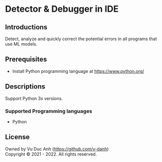#  Detector & Debugger in IDE


## Introductions
Detect, analyze and quickly correct the potential errors in all programs that use ML models.

## Prerequisites
+ Install Python programming language at https://www.python.org/

## Descriptions
Support Python 3x versions.

### Supported Programming languages
+ Python


## License
Owned by Vu Duc Anh (https://github.com/v-danh) </br>
Copyright © 2021 - 2022. All rights reserved.
